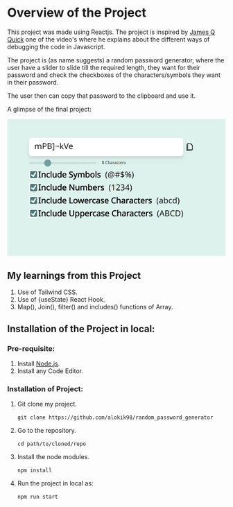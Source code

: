 # Overview of the Project

This project was made using Reactjs.
The project is inspired by [James Q Quick](https://www.youtube.com/c/JamesQQuick) one of the video's where he explains about the different ways of debugging the code in Javascript.

The project is (as name suggests) a random password generator, where the user have a slider to slide till the required length, they want for their password and check the checkboxes of the characters/symbols they want in their password.

The user then can copy that password to the clipboard and use it.

A glimpse of the final project:

![Final Design](https://github.com/alokik98/random_password_generator/blob/main/Final%20Design.png)

## My learnings from this Project

1. Use of Tailwind CSS.
2. Use of {useState} React Hook.
3. Map(), Join(), filter() and includes() functions of Array.

## Installation of the Project in local:

### Pre-requisite:
1. Install [Node.js](https://nodejs.org/en/download/).
2. Install any Code Editor.

### Installation of Project:

1. Git clone my project.
 
   ```
   git clone https://github.com/alokik98/random_password_generator
   ```
2. Go to the repository.
   
   ```
   cd path/to/cloned/repo
   ```
3. Install the node modules.
   
   ```
   npm install
   ```
4. Run the project in local as:
   
   ```
   npm run start
   ```
